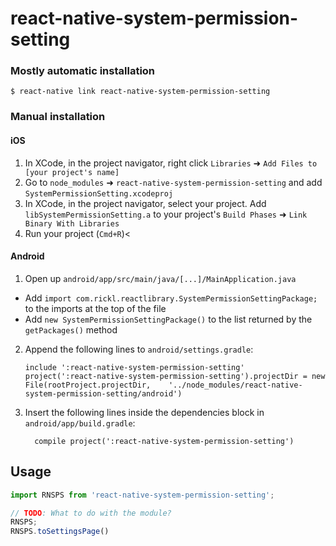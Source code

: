 # react-native-system-permission-setting



### Mostly automatic installation

`$ react-native link react-native-system-permission-setting`

### Manual installation


#### iOS

1. In XCode, in the project navigator, right click `Libraries` ➜ `Add Files to [your project's name]`
2. Go to `node_modules` ➜ `react-native-system-permission-setting` and add `SystemPermissionSetting.xcodeproj`
3. In XCode, in the project navigator, select your project. Add `libSystemPermissionSetting.a` to your project's `Build Phases` ➜ `Link Binary With Libraries`
4. Run your project (`Cmd+R`)<

#### Android

1. Open up `android/app/src/main/java/[...]/MainApplication.java`
  - Add `import com.rickl.reactlibrary.SystemPermissionSettingPackage;` to the imports at the top of the file
  - Add `new SystemPermissionSettingPackage()` to the list returned by the `getPackages()` method
2. Append the following lines to `android/settings.gradle`:
  	```
  	include ':react-native-system-permission-setting'
  	project(':react-native-system-permission-setting').projectDir = new File(rootProject.projectDir, 	'../node_modules/react-native-system-permission-setting/android')
  	```
3. Insert the following lines inside the dependencies block in `android/app/build.gradle`:
  	```
      compile project(':react-native-system-permission-setting')
  	```


## Usage
```javascript
import RNSPS from 'react-native-system-permission-setting';

// TODO: What to do with the module?
RNSPS;
RNSPS.toSettingsPage()
```
